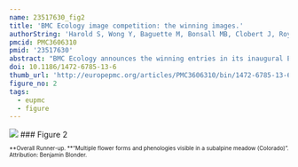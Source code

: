 ```yaml
---
name: 23517630_fig2
title: 'BMC Ecology image competition: the winning images.'
authorString: 'Harold S, Wong Y, Baguette M, Bonsall MB, Clobert J, Royle NJ, Settele J.'
pmcid: PMC3606310
pmid: '23517630'
abstract: "BMC Ecology announces the winning entries in its inaugural Ecology Image Competition, open to anyone affiliated with a research institute. The competition, which received more than 200 entries from international researchers at all career levels and a wide variety of scientific disciplines, was looking for striking visual interpretations of ecological processes. In this Editorial, our academic Section Editors and guest judge Dr Yan Wong explain what they found most appealing about their chosen winning entries, and highlight a few of the outstanding images that didn't quite make it to the top prize."
doi: 10.1186/1472-6785-13-6
thumb_url: 'http://europepmc.org/articles/PMC3606310/bin/1472-6785-13-6-2.gif'
figure_no: 2
tags:
  - eupmc
  - figure
---
```

<img src='http://europepmc.org/articles/PMC3606310/bin/1472-6785-13-6-2.jpg' style='max-height: 300px'>
### Figure 2
<p style='font-size: 10px;'>**Overall Runner-up. **“Multiple flower forms and phenologies visible in a subalpine meadow (Colorado)”. Attribution: Benjamin Blonder.</p>